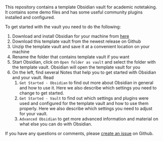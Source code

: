 This repository contains a template Obsidian vault for academic notetaking.
It contains some demo files and has some useful community plugins installed and configured.

To get started with the vault you need to do the following:

1. Download and install Obsidian for your machine from [here](https://obsidian.md/)
2. Download this template vault from the newest release on Github
3. Unzip the template vault and save it at a convenient location on your machine
4. Rename the folder that contains template vault if you want
5. Start Obsidian, click on `Open folder as vault` and select the folder with the template vault. Obsidian will open the template vault for you
6. On the left, find several Notes that help you to get started with Obsidian and your vault. Read
	1. `Get Started - Obsidian` to find out more about Obsidian in general and how to use it. Here we also describe which settings you need to change to get started.
	2. `Get Started - Vault` to find out which settings and plugins were used and configured for the template vault and how to use them properly. Here we also describe which settings you need to adjust for your vault.
	3. `Advanced Obsidian` to get more advanced information and material on what else you can do with Obsidian.

If you have any questions or comments, please [create an issue](https://github.com/selinaZitrone/notebook_demo/issues/new) on Github.